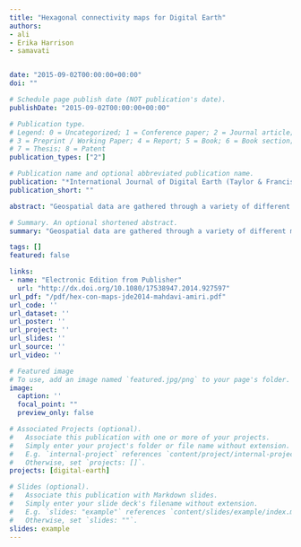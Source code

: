 ```yaml
---
title: "Hexagonal connectivity maps for Digital Earth"
authors:
- ali
- Erika Harrison
- samavati


date: "2015-09-02T00:00:00+00:00"
doi: ""

# Schedule page publish date (NOT publication's date).
publishDate: "2015-09-02T00:00:00+00:00"

# Publication type.
# Legend: 0 = Uncategorized; 1 = Conference paper; 2 = Journal article;
# 3 = Preprint / Working Paper; 4 = Report; 5 = Book; 6 = Book section;
# 7 = Thesis; 8 = Patent
publication_types: ["2"]

# Publication name and optional abbreviated publication name.
publication: "*International Journal of Digital Earth (Taylor & Francis)*"
publication_short: ""

abstract: "Geospatial data are gathered through a variety of different methods. The integration and handling of such datasets within a Digital Earth framework are very important in many aspects of science and engineering. One means of addressing these tasks is to use a Discrete Global Grid System and map points of the Earth's surface to cells. An indexing mechanism is needed to access the data and handle data queries within these cells. In this paper, we present a general hierarchical indexing mechanism for hexagonal cells resulting from the refinement of triangular spherical polyhedra representing the Earth. In this work, we establish a 2D hexagonal coordinate system and diamond-based hierarchies for hexagonal cells that enables efficient determination of hierarchical relationships for various hexagonal refinements and demonstrate its usefulness in Digital Earth frameworks."

# Summary. An optional shortened abstract.
summary: "Geospatial data are gathered through a variety of different methods. The integration and handling of such datasets within a Digital Earth framework are very important in many aspects of science and engineering. One means of addressing these tasks is to use a Discrete Global Grid System and map points of the Earth's surface to cells. An indexing mechanism is needed to access the data and handle data queries within these cells. In this paper, we present a general hierarchical indexing mechanism fo..."

tags: []
featured: false

links:
- name: "Electronic Edition from Publisher"
  url: "http://dx.doi.org/10.1080/17538947.2014.927597"
url_pdf: "/pdf/hex-con-maps-jde2014-mahdavi-amiri.pdf"
url_code: ''
url_dataset: ''
url_poster: ''
url_project: ''
url_slides: ''
url_source: ''
url_video: ''

# Featured image
# To use, add an image named `featured.jpg/png` to your page's folder. 
image:
  caption: ''
  focal_point: ""
  preview_only: false

# Associated Projects (optional).
#   Associate this publication with one or more of your projects.
#   Simply enter your project's folder or file name without extension.
#   E.g. `internal-project` references `content/project/internal-project/index.md`.
#   Otherwise, set `projects: []`.
projects: [digital-earth]

# Slides (optional).
#   Associate this publication with Markdown slides.
#   Simply enter your slide deck's filename without extension.
#   E.g. `slides: "example"` references `content/slides/example/index.md`.
#   Otherwise, set `slides: ""`.
slides: example
---
```

